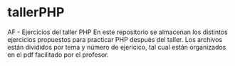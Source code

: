 # tallerPHP
 AF - Ejercicios del taller PHP
En este repositorio se almacenan los distintos ejercicios propuestos para practicar PHP después del taller. 
Los archivos están divididos por tema y número de ejericico, tal cual están organizados en el pdf facilitado por el profesor.

